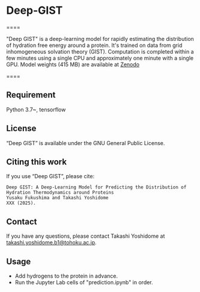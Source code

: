 # Deep-GIST
====

"Deep GIST" is a deep-learning model for rapidly estimating the distribution of hydration free energy around a protein. It's trained on data from grid inhomogeneous solvation theory (GIST). Computation is completed within a few minutes using a single CPU and approximately one minute with a single GPU.
Model weights (415 MB) are available at [Zenodo](https://zenodo.org/record/XXXXXX)

====
## Requirement
Python 3.7~, tensorflow  

## License
“Deep GIST” is available under the GNU General Public License.

## Citing this work
If you use “Deep GIST”, please cite:

```
Deep GIST: A Deep-Learning Model for Predicting the Distribution of Hydration Thermodynamics around Proteins
Yusaku Fukushima and Takashi Yoshidome
XXX (2025).
```
## Contact
If you have any questions, please contact Takashi Yoshidome at takashi.yoshidome.b1@tohoku.ac.jp.

## Usage
* Add hydrogens to the protein in advance.
* Run the Jupyter Lab cells of "prediction.ipynb" in order.
